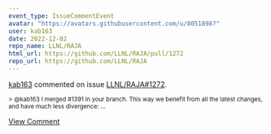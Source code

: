 ```yaml
---
event_type: IssueCommentEvent
avatar: "https://avatars.githubusercontent.com/u/8051898?"
user: kab163
date: 2022-12-02
repo_name: LLNL/RAJA
html_url: https://github.com/LLNL/RAJA/pull/1272
repo_url: https://github.com/LLNL/RAJA
---
```


<a href='https://github.com/kab163' target='_blank'>kab163</a> commented on issue <a href='https://github.com/LLNL/RAJA/pull/1272' target='_blank'>LLNL/RAJA#1272</a>.

<small>> @kab163 I merged #1391 in your branch. This way we benefit from all the latest changes, and have much less divergence:...</small>

<a href='https://github.com/LLNL/RAJA/pull/1272' target='_blank'>View Comment</a>